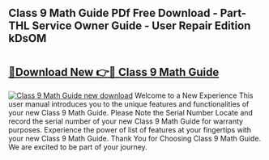 ## Class 9 Math Guide PDf Free Download - Part-THL Service Owner Guide - User Repair Edition kDsOM

# <h2><a href="http://bc75195.oget.top/?id=Class+9+Math+Guide">🔗Download New 👉🔴 Class 9 Math Guide</a></h2>

[![Class 9 Math Guide new download](https://i.imgur.com/5g1atiW.png)](http://bc75195.oget.top/?id=Class+9+Math+Guide)
Welcome to a New Experience This user manual introduces you to the unique features and functionalities of your new Class 9 Math Guide. Please Note the Serial Number Locate and record the serial number of your new Class 9 Math Guide for warranty purposes. Experience the power of list of features at your fingertips with your new Class 9 Math Guide. Thank You for Choosing Class 9 Math Guide. We are excited to be part of your journey.
